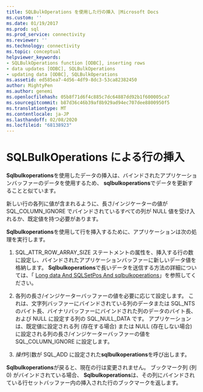 ```yaml
---
title: SQLBulkOperations を使用した行の挿入 |Microsoft Docs
ms.custom: ''
ms.date: 01/19/2017
ms.prod: sql
ms.prod_service: connectivity
ms.reviewer: ''
ms.technology: connectivity
ms.topic: conceptual
helpviewer_keywords:
- SQLBulkOperations function [ODBC], inserting rows
- data updates [ODBC], SQLBulkOperations
- updating data [ODBC], SQLBulkOperations
ms.assetid: ed585ea7-4d56-4df9-8dc3-53ca82382450
author: MightyPen
ms.author: genemi
ms.openlocfilehash: 05b8f71d6f4c885c7dc64887dd92b1f600005ca7
ms.sourcegitcommit: b87d36c46b39af8b929ad94ec707dee8800950f5
ms.translationtype: MT
ms.contentlocale: ja-JP
ms.lasthandoff: 02/08/2020
ms.locfileid: "68138923"
---
```

# <a name="inserting-rows-with-sqlbulkoperations"></a>SQLBulkOperations による行の挿入
**Sqlbulkoperations**を使用したデータの挿入は、バインドされたアプリケーションバッファーのデータを使用するため、 **sqlbulkoperations**でデータを更新することと似ています。  
  
 新しい行の各列に値が含まれるように、長さ/インジケーターの値が SQL_COLUMN_IGNORE でバインドされているすべての列が NULL 値を受け入れるか、既定値を持つ必要があります。  
  
 **Sqlbulkoperations**を使用して行を挿入するために、アプリケーションは次の処理を実行します。  
  
1.  SQL_ATTR_ROW_ARRAY_SIZE ステートメントの属性を、挿入する行の数に設定し、バインドされたアプリケーションバッファーに新しいデータ値を格納します。 **Sqlbulkoperations**で長いデータを送信する方法の詳細については、「 [Long data And SQLSetPos And sqlbulkoperations](../../../odbc/reference/develop-app/long-data-and-sqlsetpos-and-sqlbulkoperations.md)」を参照してください。  
  
2.  各列の長さ/インジケーターバッファーの値を必要に応じて設定します。 これは、文字列バッファーにバインドされている列のデータまたは SQL_NTS のバイト長、バイナリバッファーにバインドされた列のデータのバイト長、および NULL に設定する列の SQL_NULL_DATA です。 アプリケーションは、既定値に設定される列 (存在する場合) または NULL (存在しない場合) に設定される列の長さ/インジケーターバッファーの値を SQL_COLUMN_IGNORE に設定します。  
  
3.  *操作*引数が SQL_ADD に設定された**sqlbulkoperations**を呼び出します。  
  
 **Sqlbulkoperations**が戻ると、現在の行は変更されません。 ブックマーク列 (列 0) がバインドされている場合、 **Sqlbulkoperations**は、その列にバインドされている行セットバッファー内の挿入された行のブックマークを返します。
